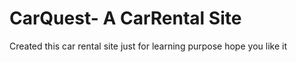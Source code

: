 # CarQuest- A CarRental Site
 Created this car rental site just for learning purpose hope you like it
